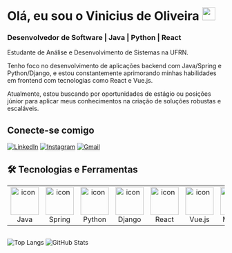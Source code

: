 # Olá, eu sou o Vinicius de Oliveira <img src="https://media.giphy.com/media/hvRJCLFzcasrR4ia7z/giphy.gif" width="30px">
### Desenvolvedor de Software | Java | Python | React <br>
Estudante de Análise e Desenvolvimento de Sistemas na UFRN.

Tenho foco no desenvolvimento de aplicações backend com Java/Spring e Python/Django, e estou constantemente aprimorando minhas habilidades em frontend com tecnologias como React e Vue.js.

Atualmente, estou buscando por oportunidades de estágio ou posições júnior para aplicar meus conhecimentos na criação de soluções robustas e escaláveis.

## Conecte-se comigo
[![LinkedIn](https://img.shields.io/badge/LinkedIn-000?style=for-the-badge&logo=linkedin&logoColor=0E76A8)](https://www.linkedin.com/in/vinicius-de-oliveira-developer/)
[![Instagram](https://img.shields.io/badge/Instagram-000?style=for-the-badge&logo=instagram)](https://www.instagram.com/vinidomg/)
[![Gmail](https://img.shields.io/badge/Gmail-000?style=for-the-badge&logo=gmail)](mailto:viniciusmgomes2005@gmail.com)

## 🛠️ Tecnologias e Ferramentas

<table>
  <tr>
    <td align="center" width="96">
      <a href="#-backend">
        <img src="https://techstack-generator.vercel.app/java-icon.svg" alt="icon" width="65" height="65" />
      </a>
      <br>Java
    </td>
    <td align="center" width="96">
      <a href="#-backend">
        <img src="https://techstack-generator.vercel.app/spring-icon.svg" alt="icon" width="65" height="65" />
      </a>
      <br>Spring
    </td>
    <td align="center" width="96">
      <a href="#-backend">
        <img src="https://techstack-generator.vercel.app/python-icon.svg" alt="icon" width="65" height="65" />
      </a>
      <br>Python
    </td>
     <td align="center" width="96">
      <a href="#-backend">
        <img src="https://techstack-generator.vercel.app/django-icon.svg" alt="icon" width="65" height="65" />
      </a>
      <br>Django
    </td>
    <td align="center" width="96">
      <a href="#-frontend">
        <img src="https://techstack-generator.vercel.app/react-icon.svg" alt="icon" width="65" height="65" />
      </a>
      <br>React
    </td>
    <td align="center" width="96">
      <a href="#-frontend">
        <img src="https://techstack-generator.vercel.app/vue-icon.svg" alt="icon" width="65" height="65" />
      </a>
      <br>Vue.js
    </td>
    <td align="center" width="96">
      <a href="#-databases">
        <img src="https://techstack-generator.vercel.app/mysql-icon.svg" alt="icon" width="65" height="65" />
      </a>
      <br>MySQL
    </td>
    <td align="center" width="96">
      <a href="#-databases">
        <img src="https://techstack-generator.vercel.app/postgresql-icon.svg" alt="icon" width="65" height="65" />
      </a>
      <br>PostgreSQL
    </td>
     <td align="center" width="96">
      <a href="#-tools">
        <img src="https://techstack-generator.vercel.app/git-icon.svg" alt="icon" width="65" height="65" />
      </a>
      <br>Git
    </td>
  </tr>
</table>

## 
![Top Langs](https://github-readme-stats.vercel.app/api/top-langs/?username=viniciusdomg&layout=compact&bg_color=000&border_color=800080&hide_title=true&text_color=FFF)
![GitHub Stats](https://github-readme-stats.vercel.app/api?username=viniciusdomg&theme=transparent&bg_color=000&border_color=800080&show_icons=true&icon_color=800080&hide_title=true&text_color=FFF)
